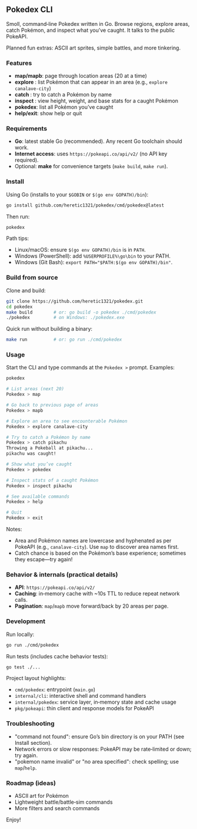## Pokedex CLI

Smoll, command‑line Pokedex written in Go. Browse regions, explore areas, catch Pokémon, and inspect what you’ve caught. It talks to the public PokeAPI.

Planned fun extras: ASCII art sprites, simple battles, and more tinkering.

### Features
- **map/mapb**: page through location areas (20 at a time)
- **explore <area>**: list Pokémon that can appear in an area (e.g., `explore canalave-city`)
- **catch <name>**: try to catch a Pokémon by name
- **inspect <name>**: view height, weight, and base stats for a caught Pokémon
- **pokedex**: list all Pokémon you’ve caught
- **help/exit**: show help or quit

### Requirements
- **Go**: latest stable Go (recommended). Any recent Go toolchain should work.
- **Internet access**: uses `https://pokeapi.co/api/v2/` (no API key required).
- Optional: **make** for convenience targets (`make build`, `make run`).

### Install
Using Go (installs to your `$GOBIN` or `$(go env GOPATH)/bin`):

```bash
go install github.com/heretic1321/pokedex/cmd/pokedex@latest
```

Then run:

```bash
pokedex
```

Path tips:
- Linux/macOS: ensure `$(go env GOPATH)/bin` is in `PATH`.
- Windows (PowerShell): add `%USERPROFILE%\go\bin` to your PATH.
- Windows (Git Bash): `export PATH="$PATH:$(go env GOPATH)/bin"`.

### Build from source
Clone and build:

```bash
git clone https://github.com/heretic1321/pokedex.git
cd pokedex
make build        # or: go build -o pokedex ./cmd/pokedex
./pokedex         # on Windows: ./pokedex.exe
```

Quick run without building a binary:

```bash
make run          # or: go run ./cmd/pokedex
```

### Usage
Start the CLI and type commands at the `Pokedex >` prompt. Examples:

```bash
pokedex

# List areas (next 20)
Pokedex > map

# Go back to previous page of areas
Pokedex > mapb

# Explore an area to see encounterable Pokémon
Pokedex > explore canalave-city

# Try to catch a Pokémon by name
Pokedex > catch pikachu
Throwing a Pokeball at pikachu...
pikachu was caught!

# Show what you’ve caught
Pokedex > pokedex

# Inspect stats of a caught Pokémon
Pokedex > inspect pikachu

# See available commands
Pokedex > help

# Quit
Pokedex > exit
```

Notes:
- Area and Pokémon names are lowercase and hyphenated as per PokeAPI (e.g., `canalave-city`). Use `map` to discover area names first.
- Catch chance is based on the Pokémon’s base experience; sometimes they escape—try again!

### Behavior & internals (practical details)
- **API**: `https://pokeapi.co/api/v2/`
- **Caching**: in‑memory cache with ~10s TTL to reduce repeat network calls.
- **Pagination**: `map`/`mapb` move forward/back by 20 areas per page.

### Development
Run locally:

```bash
go run ./cmd/pokedex
```

Run tests (includes cache behavior tests):

```bash
go test ./...
```

Project layout highlights:
- `cmd/pokedex`: entrypoint (`main.go`)
- `internal/cli`: interactive shell and command handlers
- `internal/pokedex`: service layer, in‑memory state and cache usage
- `pkg/pokeapi`: thin client and response models for PokeAPI

### Troubleshooting
- "command not found": ensure Go’s bin directory is on your PATH (see Install section).
- Network errors or slow responses: PokeAPI may be rate‑limited or down; try again.
- "pokemon name invalid" or "no area specified": check spelling; use `map`/`help`.

### Roadmap (ideas)
- ASCII art for Pokémon
- Lightweight battle/battle‑sim commands
- More filters and search commands

Enjoy!


